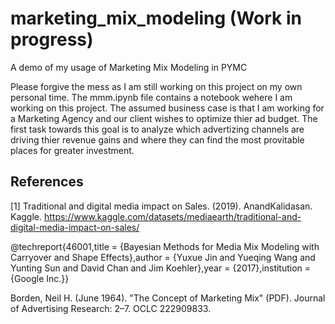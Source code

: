 # marketing_mix_modeling (Work in progress)
A demo of my usage of Marketing Mix Modeling in PYMC

Please forgive the mess as I am still working on this project on my own personal time.  The mmm.ipynb file contains a notebook wehere I am working on this project. The assumed business case is that I am working for a Marketing Agency and our client wishes to optimize thier ad budget. The first task towards this goal is to analyze which advertizing channels  are driving thier revenue gains and where they can find the most provitable places for greater investment.

## References
<a id="1">[1]</a> 
Traditional and digital media impact on Sales. (2019). AnandKalidasan. Kaggle.
https://www.kaggle.com/datasets/mediaearth/traditional-and-digital-media-impact-on-sales/


@techreport{46001,title	= {Bayesian Methods for Media Mix Modeling with Carryover and Shape Effects},author	= {Yuxue Jin and Yueqing Wang and Yunting Sun and David Chan and Jim Koehler},year	= {2017},institution	= {Google Inc.}}

Borden, Neil H. (June 1964). "The Concept of Marketing Mix" (PDF). Journal of Advertising Research: 2–7. OCLC 222909833.

